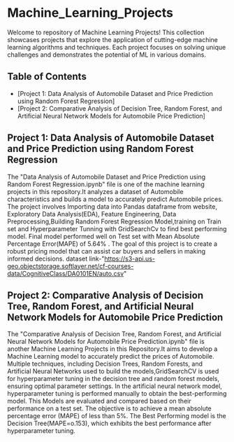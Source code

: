 # Machine_Learning_Projects
Welcome to repository of Machine Learning Projects! This collection showcases projects that explore the application of cutting-edge machine learning algorithms and techniques. Each project focuses on solving unique challenges and demonstrates the potential of ML in various domains.
## Table of Contents
- [Project 1:  Data Analysis of Automobile Dataset and Price Prediction using Random Forest Regression]
- [Project 2: Comparative Analysis of Decision Tree, Random Forest, and Artificial Neural Network Models for Automobile Price Prediction]

## Project 1: Data Analysis of Automobile Dataset and Price Prediction using Random Forest Regression
The "Data Analysis of Automobile Dataset and Price Prediction using Random Forest Regression.ipynb" file is one of the machine learning projects in this repository.It analyzes a dataset of Automobile characteristics and builds a model to accurately predict Automobile prices. The project involves Importing data into Pandas dataframe from website, Exploratory Data Analysis(EDA), Feature Engineering, Data Preprocessing,Building Random Forest Regression Model,training on Train set and Hyperparameter Tunning with GridSearchCv to find best performing model. Final model performed well on Test set with Mean Absolute Percentage Error(MAPE) of 5.64% . The goal of this project is to create a robust pricing model that can assist car buyers and sellers in making informed decisions.
dataset link-"https://s3-api.us-geo.objectstorage.softlayer.net/cf-courses-data/CognitiveClass/DA0101EN/auto.csv"

## Project 2: Comparative Analysis of Decision Tree, Random Forest, and Artificial Neural Network Models for Automobile Price Prediction
The "Comparative Analysis of Decision Tree, Random Forest, and Artificial Neural Network Models for Automobile Price Prediction.ipynb" file is another Machine Learning Projects in this Repository.It aims to develop a Machine Learning model to accurately predict the prices of Automobile. Multiple techniques, including Decision Trees, Random Forests, and Artificial Neural Networks used to build the models,GridSearchCV is used for hyperparameter tuning in the decision tree and random forest models, ensuring optimal parameter settings. In the artificial neural network model, hyperparameter tuning is performed manually to obtain the best-performing model. This Models are evaluated and compared based on their performance on a test set.  The objective is to achieve a mean absolute percentage error (MAPE) of less than 5%. The Best Performing model is the Decision Tree(MAPE=o.153), which exhibits the best performance after hyperparameter tuning.
